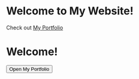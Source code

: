 <!DOCTYPE html>
<html lang="en">
<head>
    <meta charset="UTF-8">
    <meta name="viewport" content="width=device-width, initial-scale=1.0">
    <title>My Portfolio</title>
</head>
<body>
    <h1>Welcome to My Website!</h1>
    <p>Check out 
        <a href="https://bncmnky.github.io" target="_blank">My Portfolio</a>
    </p>
</body>
</html>

</head>
<body>
    <h1>Welcome!</h1>
    <button id="openTabButton">Open My Portfolio</button>
    <script>
        document.getElementById('openTabButton').addEventListener('click', function() {
            // Open a new tab with your URL
            window.open('https://bncmnky.github.io', '_blank');  // Opens your link in a new tab
    </script>
</body>
</html>
